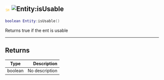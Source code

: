 ## ![shared](../../.gitbook/assets/shared.png) ![Entity](./readme/entity "mention"):isUsable

```lua
boolean Entity:isUsable()
```

Returns true if the ent is usable

------
## Returns

| Type   | Description |
| ------ | ----------: |
| boolean | No description |

